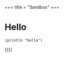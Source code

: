 +++
title = "Sandbox"
+++

# Hello

```{clojure sm clipboard}
(println "hello")
```

{{<ssh image="kenpu/clojure">}}
